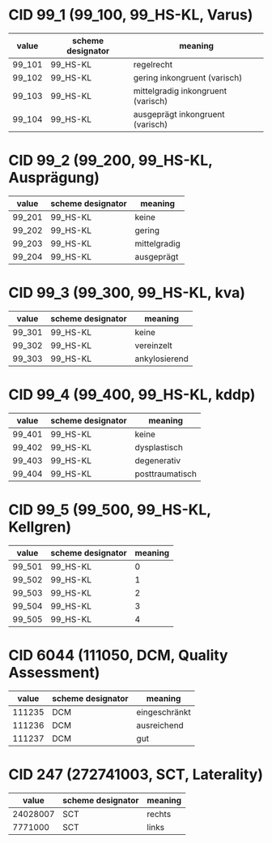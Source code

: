 # CID 99_1 (99_100, 99_HS-KL, Varus)
| value | scheme designator | meaning |
| ----- | -------------------- | --------- |
| 99_101 | 99_HS-KL | regelrecht |
| 99_102 | 99_HS-KL | gering inkongruent (varisch) |
| 99_103 | 99_HS-KL | mittelgradig inkongruent (varisch) |
| 99_104 | 99_HS-KL | ausgeprägt inkongruent (varisch) |

# CID 99_2 (99_200, 99_HS-KL, Ausprägung)
| value | scheme designator | meaning |
| ----- | -------------------- | --------- |
| 99_201 | 99_HS-KL | keine |
| 99_202 | 99_HS-KL | gering |
| 99_203 | 99_HS-KL | mittelgradig |
| 99_204 | 99_HS-KL | ausgeprägt |

# CID 99_3 (99_300, 99_HS-KL, kva)
| value | scheme designator | meaning |
| ----- | -------------------- | --------- |
| 99_301 | 99_HS-KL | keine |
| 99_302 | 99_HS-KL | vereinzelt |
| 99_303 | 99_HS-KL | ankylosierend |

# CID 99_4 (99_400, 99_HS-KL, kddp)
| value | scheme designator | meaning |
| ----- | -------------------- | --------- |
| 99_401 | 99_HS-KL | keine |
| 99_402 | 99_HS-KL | dysplastisch |
| 99_403 | 99_HS-KL | degenerativ |
| 99_404 | 99_HS-KL | posttraumatisch |

# CID 99_5 (99_500, 99_HS-KL, Kellgren)
| value | scheme designator | meaning |
| ----- | -------------------- | --------- |
| 99_501 | 99_HS-KL | 0 |
| 99_502 | 99_HS-KL | 1 |
| 99_503 | 99_HS-KL | 2 |
| 99_504 | 99_HS-KL | 3 |
| 99_505 | 99_HS-KL | 4 |

# CID 6044 (111050, DCM, Quality Assessment)
| value  | scheme designator | meaning |
|--------|-------------------|---------|
| 111235 | DCM | eingeschränkt |
| 111236 | DCM | ausreichend |
| 111237 | DCM | gut |

# CID 247 (272741003, SCT, Laterality)
| value  | scheme designator | meaning |
|--------|-------------------|---------|
| 24028007 | SCT | rechts |
| 7771000 | SCT | links |
